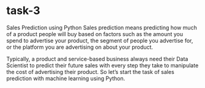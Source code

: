 # task-3
Sales Prediction using Python
Sales prediction means predicting how much of a product people will buy based on
factors
such as the amount you spend to advertise your product, the segment of people you
advertise for, or the platform you are advertising on about your product.

Typically, a product and service-based business always need their Data Scientist to
predict
their future sales with every step they take to manipulate the cost of advertising their
product. So let’s start the task of sales prediction with machine learning using Python.

